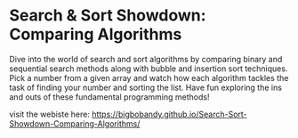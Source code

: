 # Search & Sort Showdown: Comparing Algorithms
Dive into the world of search and sort algorithms by comparing binary and sequential search methods along with bubble and insertion sort techniques. Pick a number from a given array and watch how each algorithm tackles the task of finding your number and sorting the list. Have fun exploring the ins and outs of these fundamental programming methods!

visit the webiste here:
https://bigbobandy.github.io/Search-Sort-Showdown-Comparing-Algorithms/

